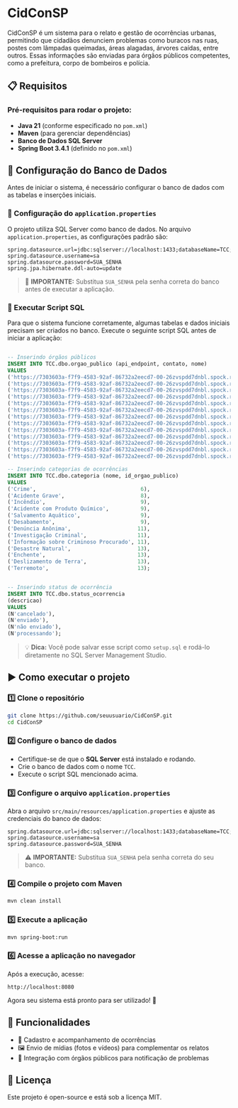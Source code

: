 # CidConSP

CidConSP é um sistema para o relato e gestão de ocorrências urbanas, permitindo que cidadãos denunciem problemas como buracos nas ruas, postes com lâmpadas queimadas, áreas alagadas, árvores caídas, entre outros. Essas informações são enviadas para órgãos públicos competentes, como a prefeitura, corpo de bombeiros e polícia.

## 📋 Requisitos

### Pré-requisitos para rodar o projeto:

- **Java 21** (conforme especificado no `pom.xml`)
- **Maven** (para gerenciar dependências)
- **Banco de Dados SQL Server**
- **Spring Boot 3.4.1** (definido no `pom.xml`)

## 🚀 Configuração do Banco de Dados

Antes de iniciar o sistema, é necessário configurar o banco de dados com as tabelas e inserções iniciais.

### 📂 Configuração do `application.properties`
O projeto utiliza SQL Server como banco de dados. No arquivo `application.properties`, as configurações padrão são:

```
spring.datasource.url=jdbc:sqlserver://localhost:1433;databaseName=TCC;encrypt=true;trustServerCertificate=true;
spring.datasource.username=sa
spring.datasource.password=SUA_SENHA
spring.jpa.hibernate.ddl-auto=update
```

> 🔴 **IMPORTANTE:** Substitua `SUA_SENHA` pela senha correta do banco antes de executar a aplicação.

### 📌 Executar Script SQL

Para que o sistema funcione corretamente, algumas tabelas e dados iniciais precisam ser criados no banco. Execute o seguinte script SQL antes de iniciar a aplicação:

```sql

-- Inserindo órgãos públicos
INSERT INTO TCC.dbo.orgao_publico (api_endpoint, contato, nome)
VALUES 
('https://7303603a-f7f9-4583-92af-86732a2eecd7-00-26zvspdd7dnbl.spock.replit.dev/upload/', '100', 'Violência Sexual Contra Crianças e Adolescentes'),
('https://7303603a-f7f9-4583-92af-86732a2eecd7-00-26zvspdd7dnbl.spock.replit.dev/upload/', '115', 'Serviços da Prestadora de Água e Esgoto'),
('https://7303603a-f7f9-4583-92af-86732a2eecd7-00-26zvspdd7dnbl.spock.replit.dev/upload/', '136', 'Serviço Único de Saúde'),
('https://7303603a-f7f9-4583-92af-86732a2eecd7-00-26zvspdd7dnbl.spock.replit.dev/upload/', '142', 'Comunicação para Portadores de Necessidades Especiais'),
('https://7303603a-f7f9-4583-92af-86732a2eecd7-00-26zvspdd7dnbl.spock.replit.dev/upload/', '181', 'Narcodenúncia'),
('https://7303603a-f7f9-4583-92af-86732a2eecd7-00-26zvspdd7dnbl.spock.replit.dev/upload/', '190', 'Polícia Militar'),
('https://7303603a-f7f9-4583-92af-86732a2eecd7-00-26zvspdd7dnbl.spock.replit.dev/upload/', '191', 'Polícia Rodoviária Federal'),
('https://7303603a-f7f9-4583-92af-86732a2eecd7-00-26zvspdd7dnbl.spock.replit.dev/upload/', '192', 'SAMU'),
('https://7303603a-f7f9-4583-92af-86732a2eecd7-00-26zvspdd7dnbl.spock.replit.dev/upload/', '193', 'Corpo de Bombeiros'),
('https://7303603a-f7f9-4583-92af-86732a2eecd7-00-26zvspdd7dnbl.spock.replit.dev/upload/', '194', 'Polícia Federal'),
('https://7303603a-f7f9-4583-92af-86732a2eecd7-00-26zvspdd7dnbl.spock.replit.dev/upload/', '197', 'Polícia Civil'),
('https://7303603a-f7f9-4583-92af-86732a2eecd7-00-26zvspdd7dnbl.spock.replit.dev/upload/', '198', 'Polícia Rodoviária Estadual'),
('https://7303603a-f7f9-4583-92af-86732a2eecd7-00-26zvspdd7dnbl.spock.replit.dev/upload/', '199', 'Defesa Civil');

-- Inserindo categorias de ocorrências
INSERT INTO TCC.dbo.categoria (nome, id_orgao_publico)
VALUES 
('Crime',                                 6),
('Acidente Grave',                        8),
('Incêndio',                              9),
('Acidente com Produto Químico',          9),
('Salvamento Aquático',                   9),
('Desabamento',                           9),
('Denúncia Anônima',                     11),
('Investigação Criminal',                11),
('Informação sobre Criminoso Procurado', 11),
('Desastre Natural',                     13),
('Enchente',                             13),
('Deslizamento de Terra',                13),
('Terremoto',                            13);


-- Inserindo status de ocorrência
INSERT INTO TCC.dbo.status_ocorrencia
(descricao)
VALUES
(N'cancelado'),
(N'enviado'),
(N'não enviado'),
(N'processando');

```

> 💡 **Dica:** Você pode salvar esse script como `setup.sql` e rodá-lo diretamente no SQL Server Management Studio.

## ▶️ Como executar o projeto

### 1️⃣ Clone o repositório
```sh
git clone https://github.com/seuusuario/CidConSP.git
cd CidConSP
```

### 2️⃣ Configure o banco de dados
- Certifique-se de que o **SQL Server** está instalado e rodando.
- Crie o banco de dados com o nome `TCC`.
- Execute o script SQL mencionado acima.

### 3️⃣ Configure o arquivo `application.properties`
Abra o arquivo `src/main/resources/application.properties` e ajuste as credenciais do banco de dados:

```
spring.datasource.url=jdbc:sqlserver://localhost:1433;databaseName=TCC;encrypt=true;trustServerCertificate=true;
spring.datasource.username=sa
spring.datasource.password=SUA_SENHA
```

> ⚠️ **IMPORTANTE:** Substitua `SUA_SENHA` pela senha correta do seu banco.

### 4️⃣ Compile o projeto com Maven
```sh
mvn clean install
```

### 5️⃣ Execute a aplicação
```sh
mvn spring-boot:run
```

### 6️⃣ Acesse a aplicação no navegador
Após a execução, acesse:
```
http://localhost:8080
```

Agora seu sistema está pronto para ser utilizado! 🚀

## 📌 Funcionalidades

- 📍 Cadastro e acompanhamento de ocorrências
- 🖼️ Envio de mídias (fotos e vídeos) para complementar os relatos
- 🔄 Integração com órgãos públicos para notificação de problemas

## 📄 Licença

Este projeto é open-source e está sob a licença MIT.

